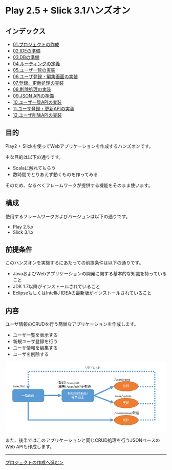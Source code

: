 # Play 2.5 + Slick 3.1ハンズオン

## インデックス

* [01.プロジェクトの作成](01_create_project.md)
* [02.IDEの準備](02_preparation_of_ide.md)
* [03.DBの準備](03_preparation_of_db.md)
* [04.ルーティングの定義](04_define_routing.md)
* [05.ユーザ一覧の実装](05_implement_user_list.md)
* [06.ユーザ登録・編集画面の実装](06_implement_user_form.md)
* [07.登録、更新処理の実装](07_implement_update_processing.md)
* [08.削除処理の実装](08_implement_delete_processing.md)
* [09.JSON APIの準備](09_preparation_for_json.md)
* [10.ユーザ一覧APIの実装](10_implement_list_api.md)
* [11.ユーザ登録・更新APIの実装](11_implement_update_api.md)
* [12.ユーザ削除APIの実装](12_implement_delete_api.md)

## 目的

Play2 + Slickを使ってWebアプリケーションを作成するハンズオンです。

主な目的は以下の通りです。

* Scalaに触れてもらう
* 数時間でとりあえず動くものを作ってみる

そのため、なるべくフレームワークが提供する機能をそのまま使います。

## 構成

使用するフレームワークおよびバージョンは以下の通りです。

* Play 2.5.x
* Slick 3.1.x

## 前提条件

このハンズオンを実施するにあたっての前提条件は以下の通りです。

* JavaおよびWebアプリケーションの開発に関する基本的な知識を持っていること
* JDK 1.7以降がインストールされていること
* EclipseもしくはIntelliJ IDEAの最新版がインストールされていること

## 内容

ユーザ情報のCRUDを行う簡単なアプリケーションを作成します。

* ユーザ一覧を表示する
* 新規ユーザ登録を行う
* ユーザ情報を編集する
* ユーザを削除する

![作成するアプリケーションの画面遷移図](images/flow.png)

また、後半ではこのアプリケーションと同じCRUD処理を行うJSONベースのWeb APIも作成します。

----
[プロジェクトの作成へ進む＞](01_create_project.md)
